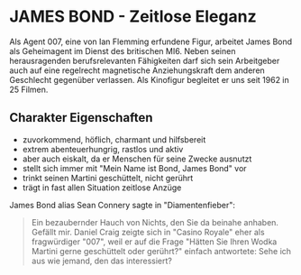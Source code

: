 # JAMES BOND - Zeitlose Eleganz

Als Agent 007, eine von Ian Flemming erfundene Figur, arbeitet James Bond als Geheimagent im Dienst des britischen MI6. Neben seinen herausragenden berufsrelevanten Fähigkeiten darf sich sein Arbeitgeber auch auf eine regelrecht magnetische Anziehungskraft dem anderen Geschlecht gegenüber verlassen. Als Kinofigur begleitet er uns seit 1962 in 25 Filmen.

## Charakter Eigenschaften

* zuvorkommend, höflich, charmant und hilfsbereit
* extrem abenteuerhungrig, rastlos und aktiv
* aber auch eiskalt, da er Menschen für seine Zwecke ausnutzt
* stellt sich immer mit "Mein Name ist Bond, James Bond" vor
* trinkt seinen Martini geschüttelt, nicht gerührt
* trägt in fast allen Situation zeitlose Anzüge

James Bond alias Sean Connery sagte in "Diamentenfieber":
> Ein bezaubernder Hauch von Nichts, den Sie da beinahe anhaben. Gefällt mir.
Daniel Craig zeigte sich in "Casino Royale" eher als fragwürdiger "007", weil er auf die Frage "Hätten Sie Ihren Wodka Martini gerne geschüttelt oder gerührt?" einfach antwortete:
> Sehe ich aus wie jemand, den das interessiert?